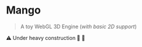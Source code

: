 # Mango

> A toy WebGL 3D Engine (*with basic 2D support*)

:warning: Under heavy construction :construction_worker: :construction:
